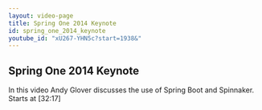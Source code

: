 ```yaml
---
layout: video-page
title: Spring One 2014 Keynote
id: spring_one_2014_keynote
youtube_id: "xU267-YHN5c?start=1938&"
---
```


## Spring One 2014 Keynote

In this video Andy Glover discusses the use of Spring Boot and Spinnaker. Starts at [32:17]
